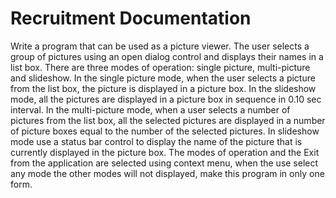 # Recruitment Documentation

Write a program that can be used as a picture viewer.
The user selects a group of pictures using an open dialog control and displays their names in a list box.
There are three modes of operation: single picture, multi-picture and slideshow.
In the single picture mode, when the user selects a picture from the list box, the picture is displayed in a picture box.
In the slideshow mode, all the pictures are displayed in a picture box in sequence in 0.10 sec interval.
In the multi-picture mode, when a user selects a number of pictures from the list box, all the selected pictures are displayed in a number of picture boxes equal to the number of the selected pictures.
In slideshow mode use a status bar control to display the name of the picture that is currently displayed in the picture box.
The modes of operation and the Exit from the application are selected using context menu, when the use select any mode the other modes will not displayed, make this program in only one form.
